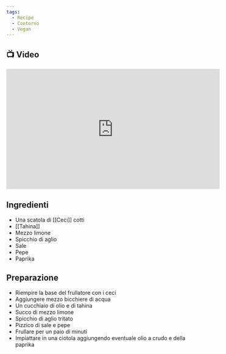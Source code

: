 ```yaml
---
tags:
  - Recipe
  - Contorno
  - Vegan
---
```



## 📺 Video

<div class="iframe-container">
  <iframe width="560" height="315" src="https://www.youtube.com/embed/RXcLyKZN_tc" title="YouTube video player" frameborder="0" allow="accelerometer; autoplay; clipboard-write; encrypted-media; gyroscope; picture-in-picture" allowfullscreen></iframe>
</div>

## Ingredienti

* Una scatola di [[Ceci]] cotti
* [[Tahina]]
* Mezzo limone
* Spicchio di aglio
* Sale
* Pepe
* Paprika

## Preparazione
* Riempire la base del frullatore con i ceci
* Aggiungere mezzo bicchiere di acqua
* Un cucchiaio di olio e di tahina
* Succo di mezzo limone
* Spicchio di aglio tritato
* Pizzico di sale e pepe
* Frullare per un paio di minuti
* Impiattare in una ciotola aggiungendo eventuale olio a crudo e della paprika
